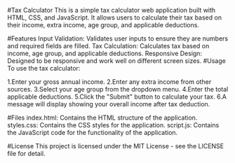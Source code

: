 #Tax Calculator
This is a simple tax calculator web application built with HTML, CSS, and JavaScript. It allows users to calculate their tax based on their income, extra income, age group, and applicable deductions.

#Features
Input Validation: Validates user inputs to ensure they are numbers and required fields are filled.
Tax Calculation: Calculates tax based on income, age group, and applicable deductions.
Responsive Design: Designed to be responsive and work well on different screen sizes.
#Usage
To use the tax calculator:

1.Enter your gross annual income.
2.Enter any extra income from other sources.
3.Select your age group from the dropdown menu.
4.Enter the total applicable deductions.
5.Click the "Submit" button to calculate your tax.
6.A message will display showing your overall income after tax deduction.


#Files
index.html: Contains the HTML structure of the application.
styles.css: Contains the CSS styles for the application.
script.js: Contains the JavaScript code for the functionality of the application.

#License
This project is licensed under the MIT License - see the LICENSE file for detail.
